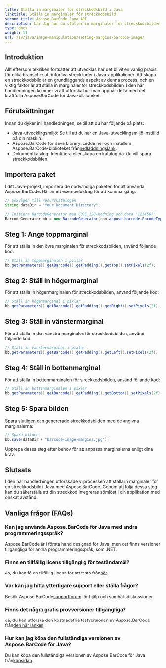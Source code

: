 ```yaml
---
title: Ställa in marginaler för streckkodsbild i Java
linktitle: Ställa in marginaler för streckkodsbild
second_title: Aspose.BarCode Java API
description: Lär dig hur du ställer in marginaler för streckkodsbilder i Java med Aspose.BarCode. Anpassa avstånd för sömlös integration i din applikation
type: docs
weight: 11
url: /sv/java/image-manipulation/setting-margins-barcode-image/
---
```


## Introduktion

Allt eftersom tekniken fortsätter att utvecklas har det blivit en vanlig praxis för olika branscher att införliva streckkoder i Java-applikationer. Att skapa en streckkodsbild är en grundläggande aspekt av denna process, och en viktig faktor är att ställa in marginaler för streckkodsbilden. I den här handledningen kommer vi att utforska hur man uppnår detta med det kraftfulla Aspose.BarCode for Java-biblioteket.

## Förutsättningar

Innan du dyker in i handledningen, se till att du har följande på plats:

- Java-utvecklingsmiljö: Se till att du har en Java-utvecklingsmiljö inställd på din maskin.
-  Aspose.BarCode for Java Library: Ladda ner och installera Aspose.BarCode-biblioteket från[nedladdningslänk](https://releases.aspose.com/barcode/java/).
- Dokumentkatalog: Identifiera eller skapa en katalog där du vill spara streckkodsbilden.

## Importera paket

I ditt Java-projekt, importera de nödvändiga paketen för att använda Aspose.BarCode. Här är ett exempelutdrag för att komma igång:

```java
// Sökvägen till resurskatalogen.
String dataDir = "Your Document Directory";

// Initiera BarcodeGenerator med CODE_128-kodning och data "1234567"
BarcodeGenerator bb = new BarcodeGenerator(com.aspose.barcode.EncodeTypes.CODE_128, "1234567");
```

## Steg 1: Ange toppmarginal

För att ställa in den övre marginalen för streckkodsbilden, använd följande kod:

```java
// Ställ in toppmarginalen i pixlar
bb.getParameters().getBarcode().getPadding().getTop().setPixels(2f);
```

## Steg 2: Ställ in högermarginal

För att ställa in högermarginalen för streckkodsbilden, använd följande kod:

```java
// Ställ in högermarginal i pixlar
bb.getParameters().getBarcode().getPadding().getRight().setPixels(2f);
```

## Steg 3: Ställ in vänstermarginal

För att ställa in den vänstra marginalen för streckkodsbilden, använd följande kod:

```java
// Ställ in vänstermarginal i pixlar
bb.getParameters().getBarcode().getPadding().getLeft().setPixels(2f);
```

## Steg 4: Ställ in bottenmarginal

För att ställa in bottenmarginalen för streckkodsbilden, använd följande kod:

```java
// Ställ in bottenmarginalen i pixlar
bb.getParameters().getBarcode().getPadding().getBottom().setPixels(2f);
```

## Steg 5: Spara bilden

Spara slutligen den genererade streckkodsbilden med de angivna marginalerna:

```java
// Spara bilden
bb.save(dataDir + "barcode-image-margins.jpg");
```

Upprepa dessa steg efter behov för att anpassa marginalerna enligt dina krav.

## Slutsats

I den här handledningen utforskade vi processen att ställa in marginaler för en streckkodsbild i Java med Aspose.BarCode. Genom att följa dessa steg kan du säkerställa att din streckkod integreras sömlöst i din applikation med önskat avstånd.

## Vanliga frågor (FAQs)

### Kan jag använda Aspose.BarCode för Java med andra programmeringsspråk?
Aspose.BarCode är i första hand designad för Java, men det finns versioner tillgängliga för andra programmeringsspråk, som .NET.

### Finns en tillfällig licens tillgänglig för teständamål?
 Ja, du kan få en tillfällig licens för att testa från[här](https://purchase.aspose.com/temporary-license/).

### Var kan jag hitta ytterligare support eller ställa frågor?
 Besök Aspose.BarCode[supportforum](https://forum.aspose.com/c/barcode/13) för hjälp och samhällsdiskussioner.

### Finns det några gratis provversioner tillgängliga?
 Ja, du kan utforska den kostnadsfria testversionen av Aspose.BarCode från[den här länken](https://releases.aspose.com/).

### Hur kan jag köpa den fullständiga versionen av Aspose.BarCode för Java?
 Du kan köpa den fullständiga versionen av Aspose.BarCode för Java från[köpsidan](https://purchase.aspose.com/buy).
